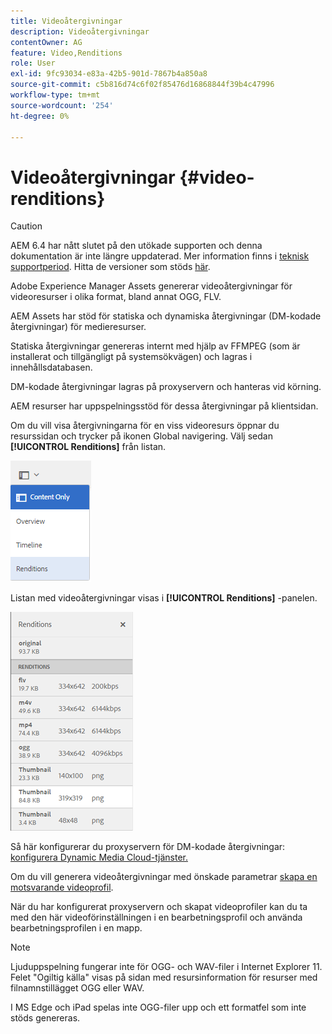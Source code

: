 ```yaml
---
title: Videoåtergivningar
description: Videoåtergivningar
contentOwner: AG
feature: Video,Renditions
role: User
exl-id: 9fc93034-e83a-42b5-901d-7867b4a850a8
source-git-commit: c5b816d74c6f02f85476d16868844f39b4c47996
workflow-type: tm+mt
source-wordcount: '254'
ht-degree: 0%

---
```


# Videoåtergivningar {#video-renditions}

>[!CAUTION]
>
>AEM 6.4 har nått slutet på den utökade supporten och denna dokumentation är inte längre uppdaterad. Mer information finns i [teknisk supportperiod](https://helpx.adobe.com/support/programs/eol-matrix.html). Hitta de versioner som stöds [här](https://experienceleague.adobe.com/docs/).

Adobe Experience Manager Assets genererar videoåtergivningar för videoresurser i olika format, bland annat OGG, FLV.

AEM Assets har stöd för statiska och dynamiska återgivningar (DM-kodade återgivningar) för medieresurser.

Statiska återgivningar genereras internt med hjälp av FFMPEG (som är installerat och tillgängligt på systemsökvägen) och lagras i innehållsdatabasen.

DM-kodade återgivningar lagras på proxyservern och hanteras vid körning.

AEM resurser har uppspelningsstöd för dessa återgivningar på klientsidan.

Om du vill visa återgivningarna för en viss videoresurs öppnar du resurssidan och trycker på ikonen Global navigering. Välj sedan **[!UICONTROL Renditions]** från listan.

![chlimage_1-478](assets/chlimage_1-478.png)

Listan med videoåtergivningar visas i **[!UICONTROL Renditions]** -panelen.

![chlimage_1-479](assets/chlimage_1-479.png)

Så här konfigurerar du proxyservern för DM-kodade återgivningar: [konfigurera Dynamic Media Cloud-tjänster.](config-dynamic.md)

Om du vill generera videoåtergivningar med önskade parametrar [skapa en motsvarande videoprofil](video-profiles.md).

När du har konfigurerat proxyservern och skapat videoprofiler kan du ta med den här videoförinställningen i en bearbetningsprofil och använda bearbetningsprofilen i en mapp.

>[!NOTE]
>
>Ljuduppspelning fungerar inte för OGG- och WAV-filer i Internet Explorer 11. Felet &quot;Ogiltig källa&quot; visas på sidan med resursinformation för resurser med filnamnstillägget OGG eller WAV.
>
>I MS Edge och iPad spelas inte OGG-filer upp och ett formatfel som inte stöds genereras.
